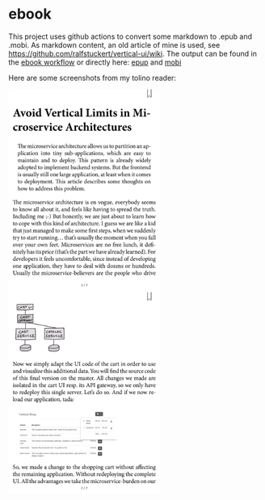 # ebook
This project uses github actions to convert some markdown to .epub and .mobi. As markdown content, an old article of mine is used, see https://github.com/ralfstuckert/vertical-ui/wiki. The output can be found in the [ebook workflow](https://github.com/ralfstuckert/ebook/suites/3206592798/artifacts/74153517) or directly here: [epup](sample.epub) and [mobi](sample.mobi)

Here are some screenshots from my tolino reader:

<img src="screenshot_1.png" width=300></img>
<img src="screenshot_2.png" width=300></img>

